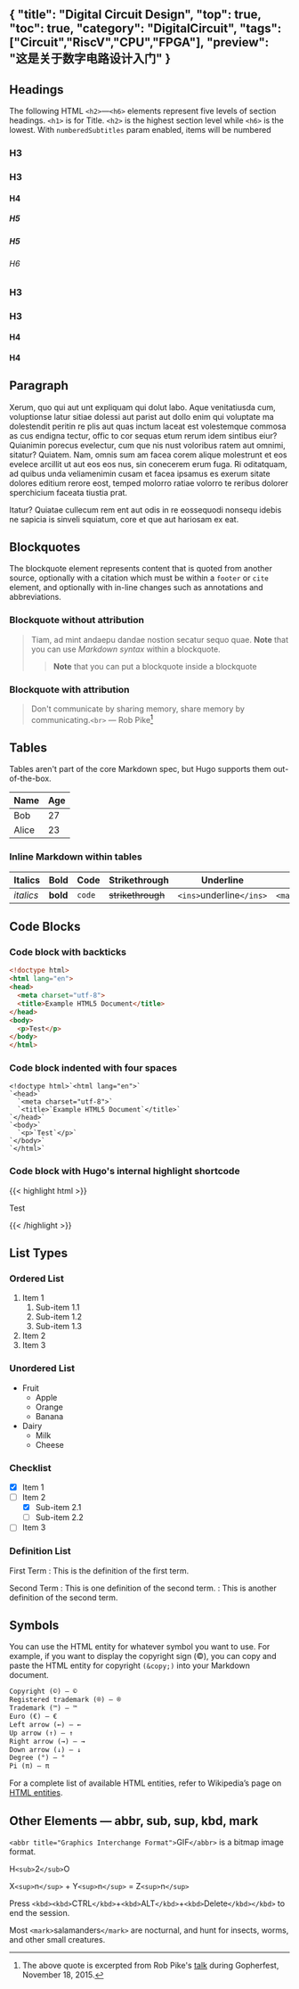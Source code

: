 {
"title": "Digital Circuit Design",
"top": true,
"toc": true,
"category": "DigitalCircuit",
"tags":["Circuit","RiscV","CPU","FPGA"],
"preview": "这是关于数字电路设计入门"
}
---

## Headings

The following HTML `<h2>`—`<h6>` elements represent five levels of section headings. `<h1>` is for Title. `<h2>` is the highest section level while `<h6>` is the lowest. With `numberedSubtitles` param enabled, items will be numbered

### H3

### H3

#### H4

##### H5

##### H5

###### H6

### H3

### H3

#### H4

#### H4

## Paragraph

Xerum, quo qui aut unt expliquam qui dolut labo. Aque venitatiusda cum, voluptionse latur sitiae dolessi aut parist aut dollo enim qui voluptate ma dolestendit peritin re plis aut quas inctum laceat est volestemque commosa as cus endigna tectur, offic to cor sequas etum rerum idem sintibus eiur? Quianimin porecus evelectur, cum que nis nust voloribus ratem aut omnimi, sitatur? Quiatem. Nam, omnis sum am facea corem alique molestrunt et eos evelece arcillit ut aut eos eos nus, sin conecerem erum fuga. Ri oditatquam, ad quibus unda veliamenimin cusam et facea ipsamus es exerum sitate dolores editium rerore eost, temped molorro ratiae volorro te reribus dolorer sperchicium faceata tiustia prat.

Itatur? Quiatae cullecum rem ent aut odis in re eossequodi nonsequ idebis ne sapicia is sinveli squiatum, core et que aut hariosam ex eat.

## Blockquotes

The blockquote element represents content that is quoted from another source, optionally with a citation which must be within a `footer` or `cite` element, and optionally with in-line changes such as annotations and abbreviations.

### Blockquote without attribution

> Tiam, ad mint andaepu dandae nostion secatur sequo quae.
> **Note** that you can use *Markdown syntax* within a blockquote.
>
>> **Note** that you can put a blockquote inside a blockquote
>>

### Blockquote with attribution

> Don't communicate by sharing memory, share memory by communicating.`<br>`
> — Rob Pike[^1]

## Tables

Tables aren't part of the core Markdown spec, but Hugo supports them out-of-the-box.

| Name  | Age |
| ----- | --- |
| Bob   | 27  |
| Alice | 23  |

### Inline Markdown within tables

| Italics     | Bold           | Code     | Strikethrough      | Underline                    | Highlight                      |
| ----------- | -------------- | -------- | ------------------ | ---------------------------- | ------------------------------ |
| *italics* | **bold** | `code` | ~~strikethrough~~ | `<ins>`underline`</ins>` | `<mark>`highlight`</mark>` |

## Code Blocks

### Code block with backticks

```html
<!doctype html>
<html lang="en">
<head>
  <meta charset="utf-8">
  <title>Example HTML5 Document</title>
</head>
<body>
  <p>Test</p>
</body>
</html>
```

### Code block indented with four spaces

    <!doctype html>`<html lang="en">`
    `<head>`
      `<meta charset="utf-8">`
      `<title>`Example HTML5 Document`</title>`
    `</head>`
    `<body>`
      `<p>`Test`</p>`
    `</body>`
    `</html>`

### Code block with Hugo's internal highlight shortcode

{{< highlight html >}}
<!doctype html>

<html lang="en">
<head>
  <meta charset="utf-8">
  <title>Example HTML5 Document</title>
</head>
<body>
  <p>Test</p>
</body>
</html>
{{< /highlight >}}

## List Types

### Ordered List

1. Item 1
   1. Sub-item 1.1
   2. Sub-item 1.2
   3. Sub-item 1.3
2. Item 2
3. Item 3

### Unordered List

- Fruit
  - Apple
  - Orange
  - Banana
- Dairy
  - Milk
  - Cheese

### Checklist

- [X] Item 1
- [ ] Item 2
  - [X] Sub-item 2.1
  - [ ] Sub-item 2.2
- [ ] Item 3

### Definition List

First Term
: This is the definition of the first term.

Second Term
: This is one definition of the second term.
: This is another definition of the second term.

## Symbols

You can use the HTML entity for whatever symbol you want to use. For example, if you want to display the copyright sign (©), you can copy and paste the HTML entity for copyright `(&copy;)` into your Markdown document.

```markdown
Copyright (©) — ©
Registered trademark (®) — ®
Trademark (™) — ™
Euro (€) — €
Left arrow (←) — ←
Up arrow (↑) — ↑
Right arrow (→) — →
Down arrow (↓) — ↓
Degree (°) — °
Pi (π) — π
```

For a complete list of available HTML entities, refer to Wikipedia’s page on [HTML entities](https://en.wikipedia.org/wiki/List_of_XML_and_HTML_character_entity_references).

## Other Elements — abbr, sub, sup, kbd, mark

`<abbr title="Graphics Interchange Format">`GIF`</abbr>` is a bitmap image format.

H`<sub>`2`</sub>`O

X`<sup>`n`</sup>` + Y`<sup>`n`</sup>` = Z`<sup>`n`</sup>`

Press `<kbd><kbd>`CTRL`</kbd>`+`<kbd>`ALT`</kbd>`+`<kbd>`Delete`</kbd></kbd>` to end the session.

Most `<mark>`salamanders`</mark>` are nocturnal, and hunt for insects, worms, and other small creatures.

[This is a comment that will be hidden.]: #
[^1]: The above quote is excerpted from Rob Pike's [talk](https://www.youtube.com/watch?v=PAAkCSZUG1c) during Gopherfest, November 18, 2015.
